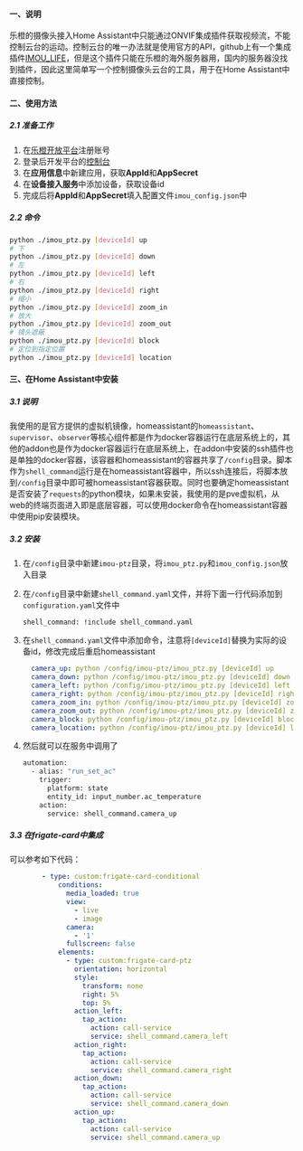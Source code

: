 #### 一、说明

乐橙的摄像头接入Home Assistant中只能通过ONVIF集成插件获取视频流，不能控制云台的运动。控制云台的唯一办法就是使用官方的API，github上有一个集成插件[IMOU_LIFE](https://github.com/user2684/imou_life)，但是这个插件只能在乐橙的海外服务器用，国内的服务器没找到插件，因此这里简单写一个控制摄像头云台的工具，用于在Home Assistant中直接控制。



#### 二、使用方法

##### 2.1 准备工作

1. 在[乐橙开放平台](https://oauth.imou.com/login?client=open)注册账号
2. 登录后开发平台的[控制台](https://open.imou.com/consoleNew/resourceManage/myResource)
3. 在**应用信息**中新建应用，获取**AppId**和**AppSecret**
4. 在**设备接入服务**中添加设备，获取设备id
5. 完成后将**AppId**和**AppSecret**填入配置文件`imou_config.json`中

##### 2.2 命令

```bash
python ./imou_ptz.py [deviceId] up
# 下
python ./imou_ptz.py [deviceId] down
# 左
python ./imou_ptz.py [deviceId] left
# 右
python ./imou_ptz.py [deviceId] right
# 缩小
python ./imou_ptz.py [deviceId] zoom_in
# 放大
python ./imou_ptz.py [deviceId] zoom_out
# 镜头遮蔽
python ./imou_ptz.py [deviceId] block
# 定位到指定位置
python ./imou_ptz.py [deviceId] location
```



#### 三、在Home Assistant中安装

##### 3.1 说明

我使用的是官方提供的虚拟机镜像，homeassistant的`homeassistant`、`supervisor`、`observer`等核心组件都是作为docker容器运行在底层系统上的，其他的addon也是作为docker容器运行在底层系统上，在addon中安装的ssh插件也是单独的docker容器，该容器和homeassistant的容器共享了`/config`目录。脚本作为`shell_command`运行是在homeassistant容器中，所以ssh连接后，将脚本放到`/config`目录中即可被homeassistant容器获取。同时也要确定homeassistant是否安装了`requests`的python模块，如果未安装，我使用的是pve虚拟机，从web的终端页面进入即是底层容器，可以使用docker命令在homeassistant容器中使用pip安装模块。

##### 3.2 安装

1. 在`/config`目录中新建`imou-ptz`目录，将`imou_ptz.py`和`imou_config.json`放入目录

2. 在`/config`目录中新建`shell_command.yaml`文件，并将下面一行代码添加到`configuration.yaml`文件中

   ```
   shell_command: !include shell_command.yaml
   ```

3. 在`shell_command.yaml`文件中添加命令，注意将`[deviceId]`替换为实际的设备id，修改完成后重启homeassistant

   ```yaml
     camera_up: python /config/imou-ptz/imou_ptz.py [deviceId] up
     camera_down: python /config/imou-ptz/imou_ptz.py [deviceId] down
     camera_left: python /config/imou-ptz/imou_ptz.py [deviceId] left
     camera_right: python /config/imou-ptz/imou_ptz.py [deviceId] right
     camera_zoom_in: python /config/imou-ptz/imou_ptz.py [deviceId] zoom_in
     camera_zoom_out: python /config/imou-ptz/imou_ptz.py [deviceId] zoom_out
     camera_block: python /config/imou-ptz/imou_ptz.py [deviceId] block
     camera_location: python /config/imou-ptz/imou_ptz.py [deviceId] location
   ```

4. 然后就可以在服务中调用了

   ```bash
   automation:
     - alias: "run_set_ac"
       trigger:
         platform: state
         entity_id: input_number.ac_temperature
       action:
         service: shell_command.camera_up  
   ```

##### 3.3 在frigate-card中集成

可以参考如下代码：

```yaml
 		- type: custom:frigate-card-conditional
            conditions:
              media_loaded: true
              view:
                - live
                - image
              camera:
                - '1'
              fullscreen: false
            elements:
              - type: custom:frigate-card-ptz
                orientation: horizontal
                style:
                  transform: none
                  right: 5%
                  top: 5%
                action_left:
                  tap_action:
                    action: call-service
                    service: shell_command.camera_left
                action_right:
                  tap_action:
                    action: call-service
                    service: shell_command.camera_right
                action_down:
                  tap_action:
                    action: call-service
                    service: shell_command.camera_down
                action_up:
                  tap_action:
                    action: call-service
                    service: shell_command.camera_up
```

